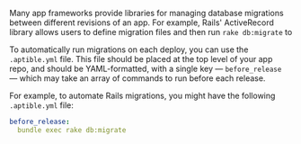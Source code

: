 Many app frameworks provide libraries for managing database migrations between different revisions of an app. For example, Rails' ActiveRecord library allows users to define migration files and then run `rake db:migrate` to

To automatically run migrations on each deploy, you can use the `.aptible.yml` file. This file should be placed at the top level of your app repo, and should be YAML-formatted, with a single key — `before_release` — which may take an array of commands to run before each release.

For example, to automate Rails migrations, you might have the following `.aptible.yml` file:

```yaml
before_release:
  bundle exec rake db:migrate
```
